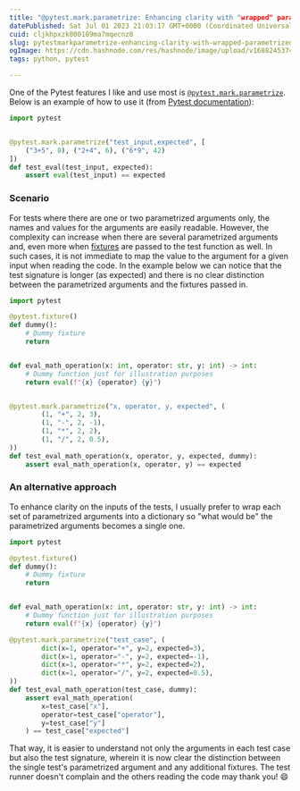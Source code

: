 ```yaml
---
title: "@pytest.mark.parametrize: Enhancing clarity with "wrapped" parametrized arguments"
datePublished: Sat Jul 01 2023 21:03:17 GMT+0000 (Coordinated Universal Time)
cuid: cljkhpxzk000109ma7mqecnz8
slug: pytestmarkparametrize-enhancing-clarity-with-wrapped-parametrized-arguments
ogImage: https://cdn.hashnode.com/res/hashnode/image/upload/v1688245374556/e6a7ad51-267f-48f5-a946-ba053b62d471.png
tags: python, pytest

---
```


One of the Pytest features I like and use most is [`@pytest.mark.parametrize`](https://docs.pytest.org/en/7.3.x/how-to/parametrize.html). Below is an example of how to use it (from [Pytest documentation](https://docs.pytest.org/en/7.3.x/how-to/parametrize.html#pytest-mark-parametrize-parametrizing-test-functions)):

```python
import pytest


@pytest.mark.parametrize("test_input,expected", [
    ("3+5", 8), ("2+4", 6), ("6*9", 42)
])
def test_eval(test_input, expected):
    assert eval(test_input) == expected
```

### Scenario

For tests where there are one or two parametrized arguments only, the names and values for the arguments are easily readable. However, the complexity can increase when there are several parametrized arguments and, even more when [fixtures](https://docs.pytest.org/en/6.2.x/fixture.html#back-to-fixtures) are passed to the test function as well. In such cases, it is not immediate to map the value to the argument for a given input when reading the code. In the example below we can notice that the test signature is longer (as expected) and there is no clear distinction between the parametrized arguments and the fixtures passed in.

```python
import pytest

@pytest.fixture()
def dummy():
    # Dummy fixture
    return


def eval_math_operation(x: int, operator: str, y: int) -> int:
    # Dummy function just for illustration purposes
    return eval(f"{x} {operator} {y}")


@pytest.mark.parametrize("x, operator, y, expected", (
        (1, "+", 2, 3),
        (1, "-", 2, -1),
        (1, "*", 2, 2),
        (1, "/", 2, 0.5),
))
def test_eval_math_operation(x, operator, y, expected, dummy):
    assert eval_math_operation(x, operator, y) == expected
```

### An alternative approach

To enhance clarity on the inputs of the tests, I usually prefer to wrap each set of parametrized arguments into a dictionary so "what would be" the parametrized arguments becomes a single one.

```python
import pytest 

@pytest.fixture()
def dummy():
    # Dummy fixture
    return


def eval_math_operation(x: int, operator: str, y: int) -> int:
    # Dummy function just for illustration purposes
    return eval(f"{x} {operator} {y}")

@pytest.mark.parametrize("test_case", (
        dict(x=1, operator="+", y=2, expected=3),
        dict(x=1, operator="-", y=2, expected=-1),
        dict(x=1, operator="*", y=2, expected=2),
        dict(x=1, operator="/", y=2, expected=0.5),
))
def test_eval_math_operation(test_case, dummy):
    assert eval_math_operation(
        x=test_case["x"],
        operator=test_case["operator"],
        y=test_case["y"]
    ) == test_case["expected"]
```

That way, it is easier to understand not only the arguments in each test case but also the test signature, wherein it is now clear the distinction between the single test's parametrized argument and any additional fixtures. The test runner doesn't complain and the others reading the code may thank you! 😄